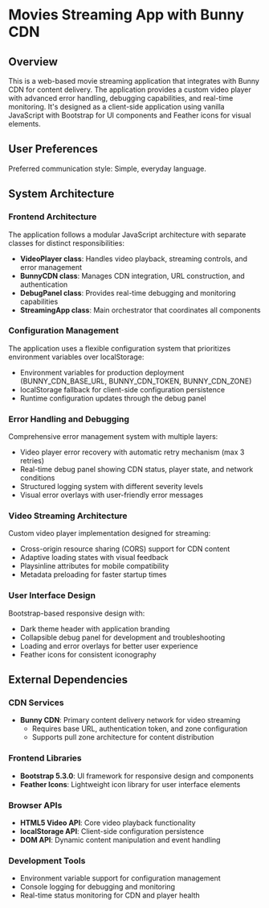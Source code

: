 # Movies Streaming App with Bunny CDN

## Overview

This is a web-based movie streaming application that integrates with Bunny CDN for content delivery. The application provides a custom video player with advanced error handling, debugging capabilities, and real-time monitoring. It's designed as a client-side application using vanilla JavaScript with Bootstrap for UI components and Feather icons for visual elements.

## User Preferences

Preferred communication style: Simple, everyday language.

## System Architecture

### Frontend Architecture
The application follows a modular JavaScript architecture with separate classes for distinct responsibilities:
- **VideoPlayer class**: Handles video playback, streaming controls, and error management
- **BunnyCDN class**: Manages CDN integration, URL construction, and authentication
- **DebugPanel class**: Provides real-time debugging and monitoring capabilities
- **StreamingApp class**: Main orchestrator that coordinates all components

### Configuration Management
The application uses a flexible configuration system that prioritizes environment variables over localStorage:
- Environment variables for production deployment (BUNNY_CDN_BASE_URL, BUNNY_CDN_TOKEN, BUNNY_CDN_ZONE)
- localStorage fallback for client-side configuration persistence
- Runtime configuration updates through the debug panel

### Error Handling and Debugging
Comprehensive error management system with multiple layers:
- Video player error recovery with automatic retry mechanism (max 3 retries)
- Real-time debug panel showing CDN status, player state, and network conditions
- Structured logging system with different severity levels
- Visual error overlays with user-friendly error messages

### Video Streaming Architecture
Custom video player implementation designed for streaming:
- Cross-origin resource sharing (CORS) support for CDN content
- Adaptive loading states with visual feedback
- Playsinline attributes for mobile compatibility
- Metadata preloading for faster startup times

### User Interface Design
Bootstrap-based responsive design with:
- Dark theme header with application branding
- Collapsible debug panel for development and troubleshooting
- Loading and error overlays for better user experience
- Feather icons for consistent iconography

## External Dependencies

### CDN Services
- **Bunny CDN**: Primary content delivery network for video streaming
  - Requires base URL, authentication token, and zone configuration
  - Supports pull zone architecture for content distribution

### Frontend Libraries
- **Bootstrap 5.3.0**: UI framework for responsive design and components
- **Feather Icons**: Lightweight icon library for user interface elements

### Browser APIs
- **HTML5 Video API**: Core video playback functionality
- **localStorage API**: Client-side configuration persistence
- **DOM API**: Dynamic content manipulation and event handling

### Development Tools
- Environment variable support for configuration management
- Console logging for debugging and monitoring
- Real-time status monitoring for CDN and player health